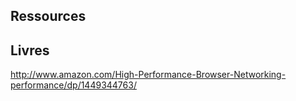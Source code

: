Ressources
---------------------


Livres
---------------------
http://www.amazon.com/High-Performance-Browser-Networking-performance/dp/1449344763/